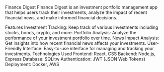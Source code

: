 Finance Digest
Finance Digest is an investment portfolio management app that helps users track their investments, analyze the impact of recent financial news, and make informed financial decisions.

Features
Investment Tracking: Keep track of various investments including stocks, bonds, crypto, and more.
Portfolio Analysis: Analyze the performance of your investment portfolio over time.
News Impact Analysis: Get insights into how recent financial news affects your investments.
User-Friendly Interface: Easy-to-use interface for managing and tracking your investments.
Technologies Used
Frontend: React, CSS
Backend: Node.js, Express
Database: SQLitw
Authentication: JWT (JSON Web Tokens)
Deployment: Docker, AWS
